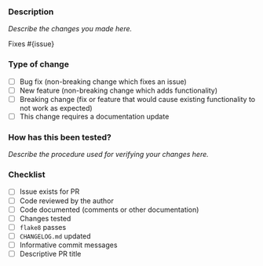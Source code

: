 ### Description

*Describe the changes you made here.*

Fixes #{issue}

### Type of change

- [ ] Bug fix (non-breaking change which fixes an issue)
- [ ] New feature (non-breaking change which adds functionality)
- [ ] Breaking change (fix or feature that would cause existing functionality to not work as expected)
- [ ] This change requires a documentation update

### How has this been tested?

*Describe the procedure used for verifying your changes here.*

### Checklist

- [ ] Issue exists for PR
- [ ] Code reviewed by the author
- [ ] Code documented (comments or other documentation)
- [ ] Changes tested
- [ ] `flake8` passes
- [ ] `CHANGELOG.md` updated
- [ ] Informative commit messages
- [ ] Descriptive PR title
